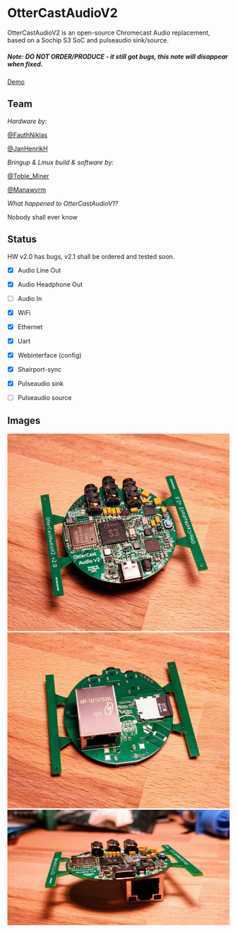 # OtterCastAudioV2

OtterCastAudioV2 is an open-source Chromecast Audio replacement, based on a Sochip S3 SoC and pulseaudio sink/source.

##### Note: DO NOT ORDER/PRODUCE - it still got bugs, this note will disappear when fixed.

[Demo](https://twitter.com/Toble_Miner/status/1360255162682638337)

## Team

*Hardware by:*

[@FauthNiklas](https://twitter.com/FauthNiklas)

[@JanHenrikH](https://twitter.com/JanHenrikH)

*Bringup & Linux build & software by:*

[@Toble_Miner](https://twitter.com/Toble_Miner)

[@Manawyrm](https://twitter.com/Manawyrm)

*What happened to OtterCastAudioV1?*

Nobody shall ever know

## Status

HW v2.0 has bugs, v2.1 shall be ordered and tested soon.

 - [x] Audio Line Out
 - [x] Audio Headphone Out
 - [ ] Audio In
 - [x] WiFi
 - [x] Ethernet
 - [x] Uart
 
 - [x] Webinterface (config)
 - [x] Shairport-sync
 - [x] Pulseaudio sink
 - [ ] Pulseaudio source

## Images

![](images/1.jpg)
![](images/2.jpg)
![](images/3.jpg)
